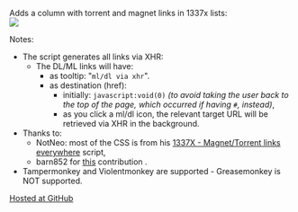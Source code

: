 Adds a column with torrent and magnet links in 1337x lists:  
![](https://i.imgur.com/goYAFQH.jpg)

Notes:

- The script generates all links via XHR:
  - The DL/ML links will have:  
     - as tooltip: "`ml/dl via xhr`".
     - as destination (href):
         - initially: `javascript:void(0)` *(to avoid taking the user back to the top of the page, which occurred if having `#`, instead)*,
         - as you click a ml/dl icon, the relevant target URL will be retrieved via XHR in the background.  
- Thanks to: 
  - NotNeo: most of the CSS is from his [1337X - Magnet/Torrent links everywhere](https://greasyfork.org/en/scripts/373230-1337x-magnet-torrent-links-everywhere) script,
  - barn852 for [this](https://greasyfork.org/en/scripts/420754-1337x-torrent-and-magnet-links/discussions/96026) contribution .
- Tampermonkey and Violentmonkey are supported - Greasemonkey is NOT supported.

[Hosted at GitHub](https://github.com/darkred/Userscripts)
